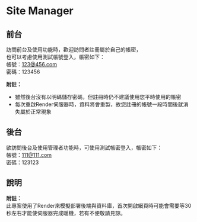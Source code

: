 # Site Manager  

## 前台
訪問前台及使用功能時，歡迎訪問者註冊屬於自己的帳密，  
也可以考慮使用測試帳號登入，帳密如下：  
帳號：123@456.com  
密碼：123456  
  
**附註：**  
- 雖然後台沒有以明碼儲存密碼，但註冊時仍不建議使用您平時使用的帳密
- 每次重啟Render伺服器時，資料將會重製，故您註冊的帳號一段時間後就消失屬於正常現象

## 後台
欲訪問後台及使用管理者功能時，可使用測試帳密登入，帳密如下：  
帳號：111@111.com  
密碼：123123  

## 說明
**附註：**  
此專案使用了Render來模擬部署後端與資料庫，首次開啟網頁時可能會需要等30秒左右才能使伺服器完成暖機，若有不便敬請見諒。

